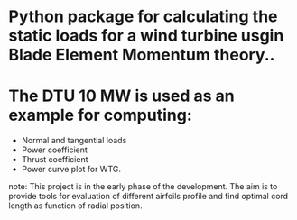 # Python package for calculating the static loads for a wind turbine usgin Blade Element Momentum theory.. 

# The DTU 10 MW is used as an example for computing:
- Normal and tangential loads
- Power coefficient
- Thrust coefficient
- Power curve plot for WTG.

note: This project is in the early phase of the development.
The aim is to provide tools for evaluation of different airfoils profile and find optimal 
cord length as function of radial position.
